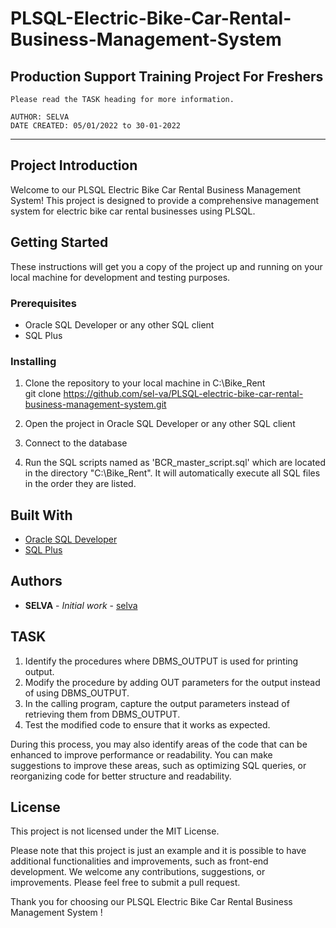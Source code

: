 # PLSQL-Electric-Bike-Car-Rental-Business-Management-System
## Production Support Training Project For Freshers
    Please read the TASK heading for more information.
    
    AUTHOR: SELVA
    DATE CREATED: 05/01/2022 to 30-01-2022
    
---------------------------------------------------------------------------------------------------------------
<a name="SECTION2"></a>
## **Project Introduction**
Welcome to our PLSQL Electric Bike Car Rental Business Management System! This project is designed to provide a comprehensive management system for electric bike car rental businesses using PLSQL.

## **Getting Started**

These instructions will get you a copy of the project up and running on your local machine for development and testing purposes.

### **Prerequisites**

- Oracle SQL Developer or any other SQL client
- SQL Plus

### **Installing**

1. Clone the repository to your local machine in C:\Bike_Rent\
git clone https://github.com/sel-va/PLSQL-electric-bike-car-rental-business-management-system.git

2. Open the project in Oracle SQL Developer or any other SQL client
3. Connect to the database
4. Run the SQL scripts named as 'BCR_master_script.sql' which are located in the directory "C:\Bike_Rent\". It will automatically execute all SQL files in the order they are listed.
 
## **Built With**

- [Oracle SQL Developer](https://www.oracle.com/database/technologies/appdev/sql-developer.html)
- [SQL Plus](https://docs.oracle.com/en/database/oracle/oracle-database/19/sqpug/index.html)

## **Authors**
- **SELVA** - *Initial work* - [selva](https://github.com/sel-va)

## **TASK**

1. Identify the procedures where DBMS_OUTPUT is used for printing output.
2. Modify the procedure by adding OUT parameters for the output instead of using DBMS_OUTPUT.
3. In the calling program, capture the output parameters instead of retrieving them from DBMS_OUTPUT.
4. Test the modified code to ensure that it works as expected.

During this process, you may also identify areas of the code that can be enhanced to improve performance or readability. You can make suggestions to improve these areas, such as optimizing SQL queries, or reorganizing code for better structure and readability.

## **License**
This project is not licensed under the MIT License.

Please note that this project is just an example and it is possible to have additional functionalities and improvements, such as front-end development. We welcome any contributions, suggestions, or improvements. Please feel free to submit a pull request.

Thank you for choosing our PLSQL Electric Bike Car Rental Business Management System !
